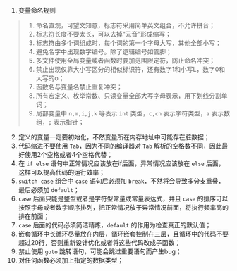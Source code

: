 1. 变量命名规则

>1. 命名直观，可望文知意，标志符采用简单英文组合，不允许拼音；
>2. 标志符长度不要太长，可以去掉“元音”形成缩写；
>3. 标志符由多个词组成时，每个词的第一个字母大写，其他全部小写；
>4. 避免名字中出现数字编号。除了逻辑编号如管脚；
>5. 多文件使用全局变量或者函数时要加范围限定符，防止命名冲突；
>6. 禁止出现仅靠大小写区分的相似标识符，还有数字1和小写L，数字0和大写的o；
>7. 函数名与变量名禁止重复冲突；
>8. 所有宏定义、枚举常数、只读变量全部大写字母表示，用下划线分割单词；
>9. 局部变量中 `n,m,i,j,k` 等表示 `int` 类型，`c,ch` 表示字符类型，`a` 表示数组，`p` 表示指针；

2. 定义的变量一定要初始化，不然变量所在内存地址中可能存在脏数据；
4. 代码缩进不要使用 `Tab`，因为不同的编译器对 `Tab` 解析的空格数不同，因此最好使用2个空格或者4个空格代替；
5. 在 `if else` 语句中正常情况应该放在if后面，异常情况应该放在 `else` 后面，这样可以提高代码的运行效率；
6. `switch case` 组合中 `case` 语句后必须加 `break`，不然将会导致多分支重叠，最后必须加  `default`；
7. `case` 后面只能是整型或者是字符型常量或常量表达式，并且 `case` 的排序可以按照字母或者数字顺序排列，把正常情况放于异常情况前面，将执行频率高的排在前面；
8. `case` 后面的代码必须简洁精炼，`default` 的作用为检查真正的默认值；
9. 嵌套循环中长循环尽量放在内层，循环嵌套控制在三层，且循环中的代码不要超过20行，否则重新设计优化或者将这些代码改成子函数；
9. 禁止使用 `goto` 跳转语句，可能会跳过重要语句而产生bug；
10. 对任何函数必须加上指定的数据类型；

